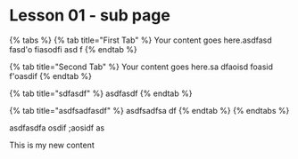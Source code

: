 # Lesson 01 - sub page



{% tabs %}
{% tab title="First Tab" %}
Your content goes here.asdfasd fasd'o fiasodfi asd f
{% endtab %}

{% tab title="Second Tab" %}
Your content goes here.sa dfaoisd foasid f'oasdif 
{% endtab %}

{% tab title="sdfasdf" %}
asdfasdf
{% endtab %}

{% tab title="asdfsadfasdf" %}
asdfsadfsa df
{% endtab %}
{% endtabs %}

asdfasdfa osdif ;aosidf as

This is my new content

